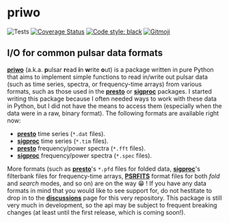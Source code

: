 # priwo

![Tests][tests]
[![Coverage Status][coveralls-badge]][coveralls]
[![Code style: black][black-badge]][black]
[![Gitmoji][gitmoji-badge]][gitmoji]

## I/O for common pulsar data formats

[**priwo**][priwo] (a.k.a. **p**ulsar **r**ead **i**n **w**rite **o**ut) is a package written in pure Python that aims to implement simple functions to read in/write out pulsar data (such as time series, spectra, or frequency-time arrays) from various formats, such as those used in the [**presto**][presto] or [**sigproc**][sigproc] packages. I started writing this package because I often needed ways to work with these data in Python, but I did not have the means to access them (especially when the data were in a raw, binary format). The following formats are available right now:

* [**presto**][presto] time series (`*.dat` files).
* [**sigproc**][sigproc] time series (`*.tim` files).
* [**presto**][presto] frequency/power spectra (`*.fft` files).
* [**sigproc**][sigproc] frequency/power spectra (`*.spec` files).

More formats (such as [**presto**][presto]'s `*.pfd` files for folded data, [**sigproc**][sigproc]'s filterbank files for frequency-time arrays, [**PSRFITS**][psrfits] format files for both *fold* and *search* modes, and so on) are on the way :grin: ! If you have any data formats in mind that you would like to see support for, do not hestitate to drop in to the [**discussions**][discussions] page for this very repository. This package is still very much in development, so the api may be subject to frequent breaking changes (at least until the first release, which is coming soon!).

[discussions]: https://github.com/astrogewgaw/priwo/discussions

[tests]: https://github.com/astrogewgaw/priwo/actions/workflows/tests.yaml/badge.svg
[black]: https://github.com/psf/black
[black-badge]: https://img.shields.io/badge/code%20style-black-000000.svg
[gitmoji]: https://gitmoji.dev
[gitmoji-badge]: https://img.shields.io/badge/gitmoji-%20😜%20😍-FFDD67.svg?style=flat-square
[coveralls]: https://coveralls.io/github/astrogewgaw/priwo?branch=main
[coveralls-badge]: https://coveralls.io/repos/github/astrogewgaw/priwo/badge.svg?branch=main

[priwo]: https://github.com/astrogewgaw/priwo
[presto]: https://github.com/scottransom/presto
[sigproc]: http://sigproc.sourceforge.net/
[psrfits]: https://www.atnf.csiro.au/research/pulsar/psrfits_definition/Psrfits.html
